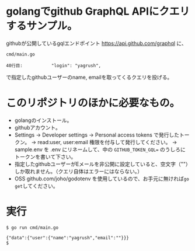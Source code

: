 # golangでgithub GraphQL APIにクエリするサンプル。

githubが公開しているgqlエンドポイント https://api.github.com/graphql に、

`cmd/main.go`
``` 
40行目:			"login": "yagrush",
```

で指定したgithubユーザーのname, emailを取ってくるクエリを投げる。

# このリポジトリのほかに必要なもの。

* golangのインストール。
* githubアカウント。
* Settings -> Developer settings -> Personal access tokens で発行したトークン。
   ->  read:user, user:email 権限を付与して発行してください。 
   -> sample.env を .env にリネームして、中の `GITHUB_TOKEN_GQL=` のうしろにトークンを書いて下さい。
* 指定したgithubユーザーがEメールを非公開に設定していると、空文字（""）しか取れません。（クエリ自体はエラーにはならない。）
* OSS github.com/joho/godotenv を使用しているので、お手元に無ければ`go get`してください。

# 実行

```
$ go run cmd/main.go

{"data":{"user":{"name":"yagrush","email":""}}}
$ 
```